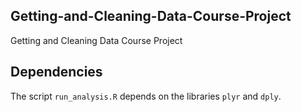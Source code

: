 ## Getting-and-Cleaning-Data-Course-Project
Getting and Cleaning Data Course Project

## Dependencies
The script `run_analysis.R` depends on the libraries `plyr` and `dply`.

